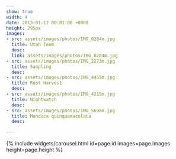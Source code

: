 ```yaml
---
show: true
width: 4
date: 2013-01-12 00:01:00 +0800
height: 295px
images:
- src: assets/images/photos/IMG_0284m.jpg
  title: Utah Team
  desc:
  link: assets/images/photos/IMG_0284m.jpg
- src: assets/images/photos/IMG_2273m.jpg
  title: Sampling
  desc: 
- src: assets/images/photos/IMG_4455m.jpg
  title: Root Harvest
  desc: 
- src: assets/images/photos/IMG_4219m.jpg
  title: Nightwatch
  desc:
- src: assets/images/photos/IMG_5698m.jpg
  title: Manduca quinquemaculata
  desc:

---
```


{% include widgets/carousel.html id=page.id images=page.images height=page.height %}
